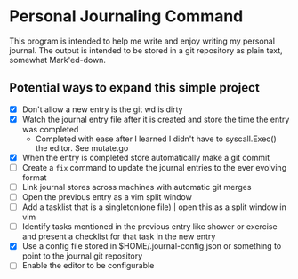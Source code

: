 # Personal Journaling Command

This program is intended to help me write and enjoy writing my personal journal. The output is intended to be stored in a git repository as plain text, somewhat Mark'ed-down.

## Potential ways to expand this simple project

- [x] Don't allow a new entry is the git wd is dirty
- [x] Watch the journal entry file after it is created and store the time the entry was completed
    - Completed with ease after I learned I didn't have to syscall.Exec() the editor. See mutate.go
- [x] When the entry is completed store automatically make a git commit
- [ ] Create a `fix` command to update the journal entries to the ever evolving format
- [ ] Link journal stores across machines with automatic git merges
- [ ] Open the previous entry as a vim split window
- [ ] Add a tasklist that is a singleton(one file) | open this as a split window in vim
- [ ] Identify tasks mentioned in the previous entry like shower or exercise and present a checklist for that task in the new entry
- [x] Use a config file stored in $HOME/.journal-config.json or something to point to the journal git repository
- [ ] Enable the editor to be configurable
